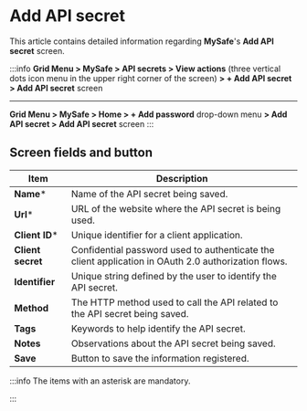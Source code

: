 # Add API secret

This article contains detailed information regarding **MySafe**'s **Add API secret** screen.

:::info
**Grid Menu > MySafe > API secrets > View actions** (three vertical dots icon menu in the upper right corner of the screen) **> + Add API secret > Add API secret** screen

---

**Grid Menu > MySafe > Home > + Add password** drop-down menu **> Add API secret > Add API secret** screen
:::

## Screen fields and button


| Item | Description |
| --- | --- |
| **Name*** | Name of the API secret being saved. |
**Url*** | URL of the website where the API secret is being used. |
| **Client ID***| Unique identifier for a client application. |
| **Client secret** | Confidential password used to authenticate the client application in OAuth 2.0 authorization flows. |
| **Identifier** | Unique string defined by the user to identify the API secret. |
| **Method** | The HTTP method used to call the API related to the API secret being saved. |
| **Tags** | Keywords to help identify the API secret. |
| **Notes** | Observations about the API secret being saved. |
| **Save** | Button to save the information registered. |

:::info
The items with an asterisk are mandatory.

:::